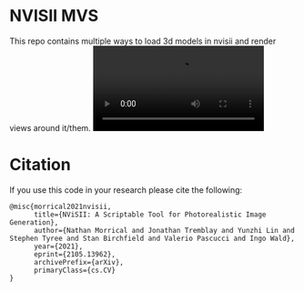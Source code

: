 # NVISII MVS
This repo contains multiple ways to load 3d models in nvisii and render views around it/them.
![Cameras Distribution](https://i.imgur.com/CeLvZ4V.mp4)

# Citation
If you use this code in your research please cite the following: 
```
@misc{morrical2021nvisii,
      title={NViSII: A Scriptable Tool for Photorealistic Image Generation}, 
      author={Nathan Morrical and Jonathan Tremblay and Yunzhi Lin and Stephen Tyree and Stan Birchfield and Valerio Pascucci and Ingo Wald},
      year={2021},
      eprint={2105.13962},
      archivePrefix={arXiv},
      primaryClass={cs.CV}
}
```
